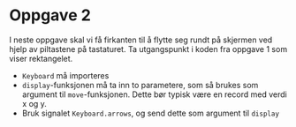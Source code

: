 # Oppgave 2

I neste oppgave skal vi få firkanten til å flytte seg rundt på skjermen ved hjelp av piltastene på tastaturet. Ta utgangspunkt i koden fra oppgave 1 som viser rektangelet.

- ```Keyboard``` må importeres
- ```display```-funksjonen må ta inn to parametere, som så brukes som argument til ```move```-funksjonen. Dette bør typisk være en record med verdi x og y.
- Bruk signalet ```Keyboard.arrows```, og send dette som argument til ```display```